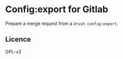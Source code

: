 Config:export for Gitlab
========================

Prepare a merge request from a `drush config:export`.

Licence
-------

GPL-v3